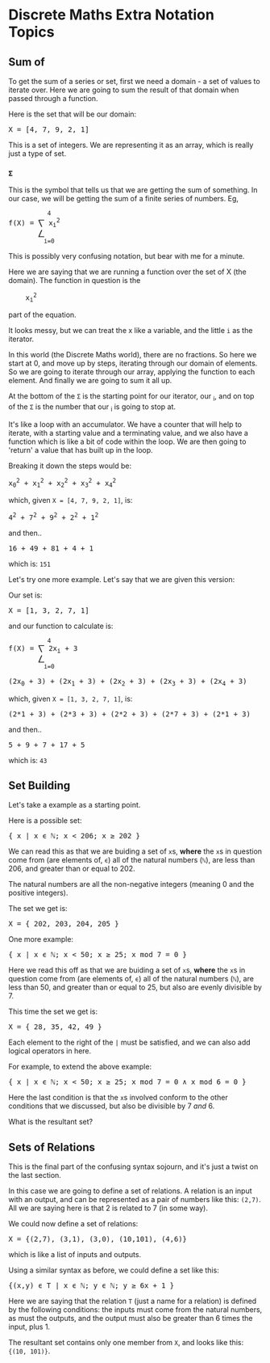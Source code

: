 
# Discrete Maths Extra Notation Topics

## Sum of

To get the sum of a series or set, first we need a domain - a set of values to iterate over. Here we are going to sum the result of that domain when passed through a function.

Here is the set that will be our domain:
<pre>
X = [4, 7, 9, 2, 1]
</pre>
This is a set of integers. We are representing it as an array, which is really just a type of set.

### <b>```Σ```</b>

This is the symbol that tells us that we are getting the sum of something. In our case, we will be getting the sum of a finite series of numbers. Eg, 
<pre>
<sup>           4</sup>
f(X) = ⎲ x<sub>i</sub><sup>2</sup>
       ⎳
<sup>          i=0</sup>
</pre>

This is possibly very confusing notation, but bear with me for a minute.

Here we are saying that we are running a function over the set of X (the domain). The function in question is the 
<pre>
    x<sub>i</sub><sup>2</sup>
</pre>
part of the equation.

It looks messy, but we can treat the x like a variable, and the little ```i``` as the iterator.

In this world (the Discrete Maths world), there are no fractions. So here we start at 0, and move up by steps, iterating through our domain of elements. So we are going to iterate through our array, applying the function to each element. And finally we are going to sum it all up. 

At the bottom of the ```Σ``` is the starting point for our iterator, our <sub>i</sub>, and on top of the ```Σ``` is the number that our <sub>i</sub> is going to stop at. 

It's like a loop with an accumulator. We have a counter that will help to iterate, with a starting value and a terminating value, and we also have a function which is like a bit of code within the loop. We are then going to 'return' a value that has built up in the loop.

Breaking it down the steps would be:
<pre>
x<sub>0</sub><sup>2</sup> + x<sub>1</sub><sup>2</sup> + x<sub>2</sub><sup>2</sup> + x<sub>3</sub><sup>2</sup> + x<sub>4</sub><sup>2</sup>
</pre>
which, given ```X = [4, 7, 9, 2, 1]```, is:
<pre>
4<sup>2</sup> + 7<sup>2</sup> + 9<sup>2</sup> + 2<sup>2</sup> + 1<sup>2</sup>
</pre>
and then..
<pre>
16 + 49 + 81 + 4 + 1
</pre>
which is: ```151```

Let's try one more example. Let's say that we are given this version:

Our set is:
<pre>
X = [1, 3, 2, 7, 1]
</pre>

and our function to calculate is:
<pre>
<sup>           4</sup>
f(X) = ⎲ 2x<sub>i</sub> + 3
       ⎳
<sup>          i=0</sup>
</pre>

<pre>
(2x<sub>0</sub> + 3) + (2x<sub>1</sub> + 3) + (2x<sub>2</sub> + 3) + (2x<sub>3</sub> + 3) + (2x<sub>4</sub> + 3)
</pre>
which, given ```X = [1, 3, 2, 7, 1]```, is:
<pre>
(2*1 + 3) + (2*3 + 3) + (2*2 + 3) + (2*7 + 3) + (2*1 + 3)
</pre>
and then..
<pre>
5 + 9 + 7 + 17 + 5
</pre>
which is: ```43```

## Set Building 

Let's take a example as a starting point. 

Here is a possible set:
<pre>
{ x | x ϵ ℕ; x < 206; x ≥ 202 }
</pre>

We can read this as that we are buiding a set of ```x```s, **where** the ```x```s in question come from (are elements of, ```ϵ```) all of the natural numbers (```ℕ```), are less than 206, and greater than or equal to 202. 

The natural numbers are all the non-negative integers (meaning 0 and the positive integers). 

The set we get is:
<pre>
X = { 202, 203, 204, 205 }
</pre>

One more example:
<pre>
{ x | x ϵ ℕ; x < 50; x ≥ 25; x mod 7 = 0 }
</pre>

Here we read this off as that we are buiding a set of ```x```s, **where** the ```x```s in question come from (are elements of, ```ϵ```) all of the natural numbers (```ℕ```), are less than 50, and greater than or equal to 25, but also are evenly divisible by 7. 

This time the set we get is:
<pre>
X = { 28, 35, 42, 49 }
</pre>

Each element to the right of the ```|``` must be satisfied, and we can also add logical operators in here. 

For example, to extend the above example:
<pre>
{ x | x ϵ ℕ; x < 50; x ≥ 25; x mod 7 = 0 ∧ x mod 6 = 0 }
</pre>

Here the last condition is that the ```x```s involved conform to the other conditions that we discussed, but also be divisible by 7 _and_ 6. 

What is the resultant set?

## Sets of Relations

This is the final part of the confusing syntax sojourn, and it's just a twist on the last section. 

In this case we are going to define a set of relations. A relation is an input with an output, and can be represented as a pair of numbers like this: ```(2,7)```. All we are saying here is that 2 is related to 7 (in some way).

We could now define a set of relations:
<pre>
X = {(2,7), (3,1), (3,0), (10,101), (4,6)}
</pre>
which is like a list of inputs and outputs.

Using a similar syntax as before, we could define a set like this:
<pre>
{(x,y) ϵ T | x ϵ ℕ; y ϵ ℕ; y ≥ 6x + 1 }
</pre>

Here we are saying that the relation ```T``` (just a name for a relation) is defined by the following conditions: the inputs must come from the natural numbers, as must the outputs, and the output must also be greater than 6 times the input, plus 1.

The resultant set contains only one member from ```X```, and looks like this: ```{(10, 101)}```.
